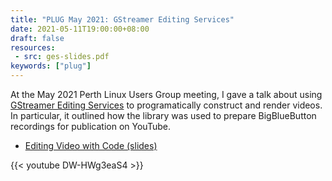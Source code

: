 ```yaml
---
title: "PLUG May 2021: GStreamer Editing Services"
date: 2021-05-11T19:00:00+08:00
draft: false
resources:
 - src: ges-slides.pdf
keywords: ["plug"]
---
```


At the May 2021 Perth Linux Users Group meeting, I gave a talk about
using [GStreamer Editing
Services](https://gstreamer.freedesktop.org/documentation/gst-editing-services/)
to programatically construct and render videos. In particular, it
outlined how the library was used to prepare BigBlueButton recordings
for publication on YouTube.

<!--more-->

* [Editing Video with Code (slides)](ges-slides.pdf)

{{< youtube DW-HWg3eaS4 >}}
